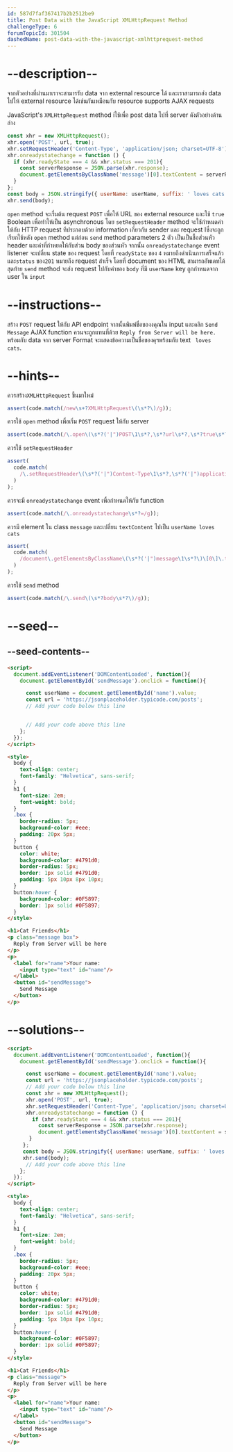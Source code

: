 ```yaml
---
id: 587d7faf367417b2b2512be9
title: Post Data with the JavaScript XMLHttpRequest Method
challengeType: 6
forumTopicId: 301504
dashedName: post-data-with-the-javascript-xmlhttprequest-method
---
```


# --description--

จากตัวอย่างที่ผ่านมาเราจะสามารรับ data จาก external resource ได้ และเราสามารถส่ง data ไปให้ external resource ได้เช่นกันเหมือนกับ resource supports AJAX requests 

JavaScript's `XMLHttpRequest` method iใช้เพื่อ post data ไปที่ server
ดังตัวอย่างด้านล่าง

```js
const xhr = new XMLHttpRequest();
xhr.open('POST', url, true);
xhr.setRequestHeader('Content-Type', 'application/json; charset=UTF-8');
xhr.onreadystatechange = function () {
  if (xhr.readyState === 4 && xhr.status === 201){
    const serverResponse = JSON.parse(xhr.response);
    document.getElementsByClassName('message')[0].textContent = serverResponse.userName + serverResponse.suffix;
  }
};
const body = JSON.stringify({ userName: userName, suffix: ' loves cats!' });
xhr.send(body);
```

 `open` method จะเรื่มต้น request `POST` เพื่อให้ URL ของ external resource และใช้ `true` Boolean เพื่อทำให้เป็น asynchronous โดย `setRequestHeader` method จะใช้กำหนดค่าให้กับ HTTP request ทีประกอบด้วย information เกี่ยวกับ sender และ request Iซึ่งจะถูกเรียกใช้หลัง `open` method แต่ก่อน `send` method parameters 2 ตัว เป็นเป็นชื้อส่วนหัว header และค่าที่กำหยดให้กับส่วน body ของส่วนหัว จากนั้น `onreadystatechange` event listener จะเปลี่ยน state ของ request โดยที่ `readyState` ของ `4` หมายถึงดำเนินการเสร็จแล้วและ`status` ของ`201` หมายถึง request สำเร็จ โดยที่ document ของ HTML สามารถอัพเดทได้ สุดท้าย `send` method จะส่ง request ไปกับค่าของ `body` ที่มี `userName` key ถูกกำหนดจาก user ใน `input` 

# --instructions--

สร้าง `POST` request ให้กับ API endpoint จากนั้นพิมพ์ชื่อของงคุณใน input และคลิก `Send Message`
AJAX function ควนจะถูกแทนที่ด้วย `Reply from Server will be here.` พร้อมกับ data จาก server
Format จะแสดงข้อความเป็นชื่อของคุฯพร้อมกับ text ` loves cats`.

# --hints--

ควรสร้าง`XMLHttpRequest` ขึ้นมาใหม่

```js
assert(code.match(/new\s+?XMLHttpRequest\(\s*?\)/g));
```

ควรใช้ `open` method เพื่อเริ่ม `POST` request ให้กับ server

```js
assert(code.match(/\.open\(\s*?('|")POST\1\s*?,\s*?url\s*?,\s*?true\s*?\)/g));
```

ควรใช้ `setRequestHeader` 

```js
assert(
  code.match(
    /\.setRequestHeader\(\s*?('|")Content-Type\1\s*?,\s*?('|")application\/json;\s*charset=UTF-8\2\s*?\)/g
  )
);
```

ควรจะมี `onreadystatechange` event เพื่อกำหนดให้กับ function

```js
assert(code.match(/\.onreadystatechange\s*?=/g));
```

ควรมี element ใน class `message` และเปลี่ยน `textContent` ไปเป็น `userName loves cats`

```js
assert(
  code.match(
    /document\.getElementsByClassName\(\s*?('|")message\1\s*?\)\[0\]\.textContent\s*?=\s*?.+?\.userName\s*?\+\s*?.+?\.suffix/g
  )
);
```

ควรใช้ `send` method

```js
assert(code.match(/\.send\(\s*?body\s*?\)/g));
```

# --seed--

## --seed-contents--

```html
<script>
  document.addEventListener('DOMContentLoaded', function(){
    document.getElementById('sendMessage').onclick = function(){

      const userName = document.getElementById('name').value;
      const url = 'https://jsonplaceholder.typicode.com/posts';
      // Add your code below this line


      // Add your code above this line
    };
  });
</script>

<style>
  body {
    text-align: center;
    font-family: "Helvetica", sans-serif;
  }
  h1 {
    font-size: 2em;
    font-weight: bold;
  }
  .box {
    border-radius: 5px;
    background-color: #eee;
    padding: 20px 5px;
  }
  button {
    color: white;
    background-color: #4791d0;
    border-radius: 5px;
    border: 1px solid #4791d0;
    padding: 5px 10px 8px 10px;
  }
  button:hover {
    background-color: #0F5897;
    border: 1px solid #0F5897;
  }
</style>

<h1>Cat Friends</h1>
<p class="message box">
  Reply from Server will be here
</p>
<p>
  <label for="name">Your name:
    <input type="text" id="name"/>
  </label>
  <button id="sendMessage">
    Send Message
  </button>
</p>
```

# --solutions--

```html
<script>
  document.addEventListener('DOMContentLoaded', function(){
    document.getElementById('sendMessage').onclick = function(){

      const userName = document.getElementById('name').value;
      const url = 'https://jsonplaceholder.typicode.com/posts';
      // Add your code below this line
      const xhr = new XMLHttpRequest();
      xhr.open('POST', url, true);
      xhr.setRequestHeader('Content-Type', 'application/json; charset=UTF-8');
      xhr.onreadystatechange = function () {
        if (xhr.readyState === 4 && xhr.status === 201){
          const serverResponse = JSON.parse(xhr.response);
          document.getElementsByClassName('message')[0].textContent = serverResponse.userName + serverResponse.suffix;
       }
     };
     const body = JSON.stringify({ userName: userName, suffix: ' loves cats!' });
     xhr.send(body);
      // Add your code above this line
    };
  });
</script>

<style>
  body {
    text-align: center;
    font-family: "Helvetica", sans-serif;
  }
  h1 {
    font-size: 2em;
    font-weight: bold;
  }
  .box {
    border-radius: 5px;
    background-color: #eee;
    padding: 20px 5px;
  }
  button {
    color: white;
    background-color: #4791d0;
    border-radius: 5px;
    border: 1px solid #4791d0;
    padding: 5px 10px 8px 10px;
  }
  button:hover {
    background-color: #0F5897;
    border: 1px solid #0F5897;
  }
</style>

<h1>Cat Friends</h1>
<p class="message">
  Reply from Server will be here
</p>
<p>
  <label for="name">Your name:
    <input type="text" id="name"/>
  </label>
  <button id="sendMessage">
    Send Message
  </button>
</p>
```
